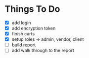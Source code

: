 # Things To Do

- [x] add login
- [x] add encryption token
- [x] finish carts
- [x] setup roles => admin, vendor, client
- [ ] build report
- [ ] add walk through to the report